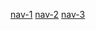 [nav-1](https://hypernylium.github.io/Cool-Navs/nav-1/)
[nav-2](https://hypernylium.github.io/Cool-Navs/nav-2/)
[nav-3](https://hypernylium.github.io/Cool-Navs/nav-3/)
